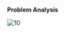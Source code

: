 **Problem Analysis**

![10](https://github.com/SWEG-2015EC-Batch/Code-Warrior/assets/149209819/b30c3bc2-f468-438f-b872-4be228b29dbc)

